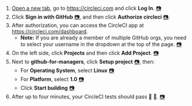 
1. <a href="https://www.circleci.com" target="\_blank">Open a new tab</a>, go to https://circleci.com and click **Log In**. [:camera:](https://github.com/universeworkshops/github-for-managers/master/workshop-images/github-for-managers.022.jpeg)
1. Click **Sign in with GitHub** [:camera:](https://github.com/universeworkshops/github-for-managers/master/workshop-images/github-for-managers.023.jpeg), and then click **Authorize circleci** [:camera:](https://github.com/universeworkshops/github-for-managers/master/workshop-images/github-for-managers.024.jpeg).
1. After authorization, you can access the CircleCI app at https://circleci.com/dashboard.
    - **Note:** If you are already a member of multiple GitHub orgs, you need to select your username in the dropdown at the top of the page. [:camera:](https://github.com/universeworkshops/github-for-managers/master/workshop-images/github-for-managers.025.jpeg)
1. On the left side, click **Projects** and then click **Add Project**. [:camera:](https://github.com/universeworkshops/github-for-managers/master/workshop-images/github-for-managers.026.jpeg)
1. Next to **github-for-managers**, click **Setup project** [:camera:](https://github.com/universeworkshops/github-for-managers/master/workshop-images/github-for-managers.027.jpeg), then:
    - For **Operating System**, select **Linux** [:camera:](https://github.com/universeworkshops/github-for-managers/master/workshop-images/github-for-managers.028.jpeg)
    - For **Platform**, select **1.0** [:camera:](https://github.com/universeworkshops/github-for-managers/master/workshop-images/github-for-managers.028.jpeg)
    - Click **Start building** [:camera:](https://github.com/universeworkshops/github-for-managers/master/workshop-images/github-for-managers.028.jpeg)
1. After up to four minutes, your CircleCI tests should pass :tada: :tada:. [:camera:](https://github.com/universeworkshops/github-for-managers/master/workshop-images/github-for-managers.029.jpeg)
